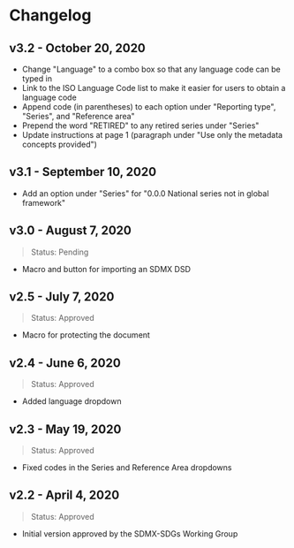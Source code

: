# Changelog

## v3.2 - October 20, 2020

* Change "Language" to a combo box so that any language code can be typed in
* Link to the ISO Language Code list to make it easier for users to obtain a language code
* Append code (in parentheses) to each option under "Reporting type", "Series", and "Reference area"
* Prepend the word "RETIRED" to any retired series under "Series"
* Update instructions at page 1 (paragraph under "Use only the metadata concepts provided")

## v3.1 - September 10, 2020

* Add an option under "Series" for "0.0.0 National series not in global framework"

## v3.0 - August 7, 2020

> Status: Pending

* Macro and button for importing an SDMX DSD

## v2.5 - July 7, 2020

> Status: Approved

* Macro for protecting the document

## v2.4 - June 6, 2020

> Status: Approved

* Added language dropdown

## v2.3 - May 19, 2020

> Status: Approved

* Fixed codes in the Series and Reference Area dropdowns

## v2.2 - April 4, 2020

> Status: Approved

* Initial version approved by the SDMX-SDGs Working Group
